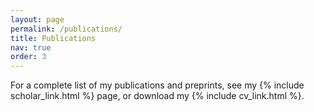 ```yaml
---
layout: page
permalink: /publications/
title: Publications
nav: true
order: 3
---
```


For a complete list of my publications and preprints, see my {% include scholar_link.html %} page, or download my {% include cv_link.html %}. 



